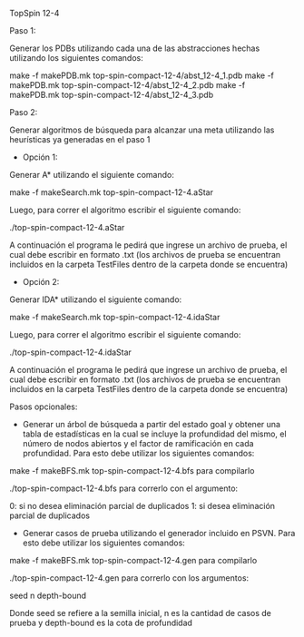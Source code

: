 TopSpin 12-4


Paso 1: 

Generar los PDBs utilizando cada una de las abstracciones hechas utilizando los siguientes comandos:

make -f makePDB.mk top-spin-compact-12-4/abst_12-4_1.pdb
make -f makePDB.mk top-spin-compact-12-4/abst_12-4_2.pdb
make -f makePDB.mk top-spin-compact-12-4/abst_12-4_3.pdb


Paso 2:

Generar algoritmos de búsqueda para alcanzar una meta utilizando las heurísticas ya generadas en el paso 1

- Opción 1: 

Generar A* utilizando el siguiente comando:

make -f makeSearch.mk top-spin-compact-12-4.aStar 

Luego, para correr el algoritmo escribir el siguiente comando:

./top-spin-compact-12-4.aStar

A continuación el programa le pedirá que ingrese un archivo de prueba, el cual debe escribir en formato .txt (los archivos de prueba se encuentran incluidos en la carpeta TestFiles dentro de la carpeta donde se encuentra)

- Opción 2:

Generar IDA* utilizando el siguiente comando:

make -f makeSearch.mk top-spin-compact-12-4.idaStar 

Luego, para correr el algoritmo escribir el siguiente comando:

./top-spin-compact-12-4.idaStar

A continuación el programa le pedirá que ingrese un archivo de prueba, el cual debe escribir en formato .txt (los archivos de prueba se encuentran incluidos en la carpeta TestFiles dentro de la carpeta donde se encuentra)


Pasos opcionales:

- Generar un árbol de búsqueda a partir del estado goal y obtener una tabla de estadísticas en la cual se incluye la profundidad del mismo, el número de nodos abiertos y el factor de ramificación en cada profundidad. Para esto debe utilizar los siguientes comandos:

make -f makeBFS.mk top-spin-compact-12-4.bfs para compilarlo

./top-spin-compact-12-4.bfs para correrlo con el argumento:

0: si no desea eliminación parcial de duplicados 
1: si desea eliminación parcial de duplicados 


- Generar casos de prueba utilizando el generador incluido en PSVN. Para esto debe utilizar los siguientes comandos:

make -f makeBFS.mk top-spin-compact-12-4.gen para compilarlo

./top-spin-compact-12-4.gen para correrlo con los argumentos:

seed n depth-bound

Donde seed se refiere a la semilla inicial, n es la cantidad de casos de prueba y depth-bound es la cota de profundidad


